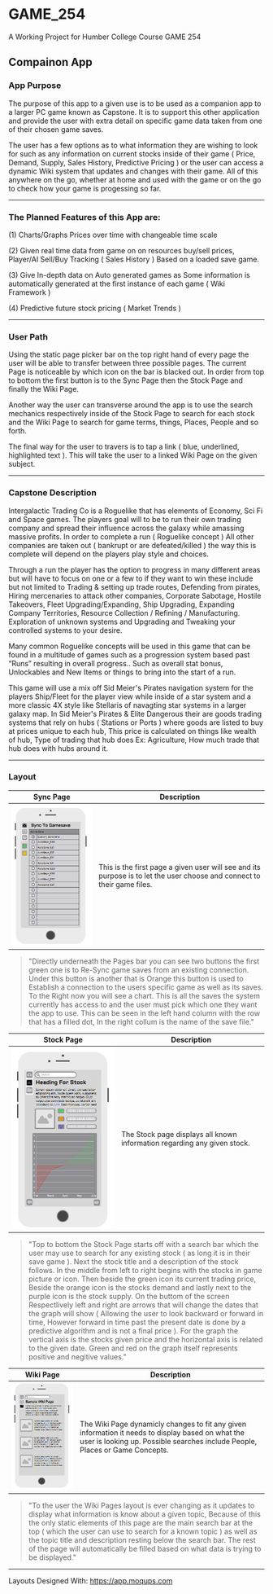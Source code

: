 # GAME_254
A Working Project for Humber College Course GAME 254

## Compainon App

### App Purpose

The purpose of this app to a given use is to be used as a companion app to a larger PC game known as Capstone. It is to support this other application and provide the user with extra detail on specific game data taken from one of their chosen game saves. 

The user has a few options as to what information they are wishing to look for such as any information on current stocks inside of their game ( Price, Demand, Supply, Sales History, Predictive Pricing ) or the user can access a dynamic Wiki system that updates and changes with their game. All of this anywhere on the go, whether at home and used with the game or on the go to check how your game is progessing so far.   

----------------------------------------------------------------------------------------------------------------------------------------

### The Planned Features of this App are: 

(1) Charts/Graphs Prices over time with changeable time scale 

(2) Given real time data from game on on resources buy/sell prices, 
Player/AI Sell/Buy Tracking ( Sales History ) Based on a loaded save game.

(3) Give In-depth data on Auto generated games as Some information is 
automatically generated at the first instance of each game ( Wiki Framework )

(4) Predictive future stock pricing ( Market Trends )

----------------------------------------------------------------------------------------------------------------------------------------

### User Path 
Using the static page picker bar on the top right hand of every page the user will be able to transfer between three possible pages. The current Page is noticeable by which icon on the bar is blacked out. In order from top to bottom the first button is to the Sync Page then the Stock Page and finally the Wiki Page.

Another way the user can transverse around the app is to use the search mechanics respectively inside of the Stock Page to search for each stock and the Wiki Page to search for game terms, things, Places, People and so forth. 

The final way for the user to travers is to tap a link ( blue, underlined, highlighted text ). This will take the user to a linked Wiki Page on the given subject. 

----------------------------------------------------------------------------------------------------------------------------------------

### Capstone Description
Intergalactic Trading Co is a Roguelike that has elements of Economy, Sci Fi and Space games. The players goal will to be to run their own trading company and spread their influence across the galaxy while amassing massive profits.
In order to complete a run ( Roguelike concept ) All other companies are taken out  ( bankrupt or are defeated/killed ) the way this is complete will depend on the players play style and choices.

Through a run the player has the option to progress in many different areas but will have to focus on one or a few to if they want to win these include but not limited to Trading & setting up trade routes, Defending from pirates, Hiring mercenaries to attack other companies, Corporate Sabotage, Hostile Takeovers,  Fleet Upgrading/Expanding, Ship Upgrading, Expanding Company Territories, Resource Collection / Refining / Manufacturing. Exploration of unknown systems and Upgrading and Tweaking your controlled systems to your desire. 
  
Many common Roguelike concepts will be used in this game that can be found in a multitude of games such as a progression system based past “Runs” resulting in overall progress.. Such as overall stat bonus, Unlockables and New Items or things to bring into the start of a run.

This game will use a mix off Sid Meier's Pirates navigation system for the players Ship/Fleet for the player view while inside of a star system and a more classic 4X style like Stellaris of navagting star systems in a larger galaxy map. 
In Sid Meier's Pirates & Elite Dangerous their are goods trading systems that rely on hubs ( Stations or Ports ) where goods are listed to buy at prices unique to each hub, This price is calculated on things like wealth of hub, Type of trading that hub does Ex: Agriculture, How much trade that hub does with hubs around it.

----------------------------------------------------------------------------------------------------------------------------------------

### Layout
Sync Page | Description
------------ | -------------
![Image of Sync Page Layout](https://github.com/RyanBerriault/GAME_254/blob/master/Sync%20Page.PNG)| This is the first page a given user will see and its purpose is to let the user choose and connect to their game files. 

> "Directly underneath the Pages bar you can see two buttons the first green one is to Re-Sync game saves from an existing connection. Under this button is another that is Orange this button is used to Establish a connection to the users specific game as well as its saves. To the Right now you will see a chart. This is all the saves the system currently has access to and the user must pick which one they want the app to use. This can be seen in the left hand column with the row that has a filled dot, In the right collum is the name of the save file." 

Stock Page | Description
------------ | -------------
![Image of Stock Page Layout](https://github.com/RyanBerriault/GAME_254/blob/master/Stock%20Page.PNG) | The Stock page displays all known information regarding any given stock. 

> "Top to bottom the Stock Page starts off with a search bar which the user may use to search for any existing stock ( as long it is in their save game ). Next the stock title and a description of the stock follows. In the middle from left to right begins with the stocks in game picture or icon. Then beside the green icon its current trading price, Beside the orange icon is the stocks demand and lastly next to the purple icon is the stock supply. On the buttom of the screen Respectlively left and right are arrows that will change the dates that the graph will show ( Allowing the user to look backward or forward in time, However forward in time past the present date is done by a predictive algorithm and is not a final price ). For the graph the vertical axis is the stocks given price and the horizontal axis is related to the given date. Green and red on the graph itself represents positive and negitive values." 

Wiki Page | Description
------------ | -------------
![Image of Wiki Page Layout](https://github.com/RyanBerriault/GAME_254/blob/master/Wiki%20Page.PNG) | The Wiki Page dynamicly changes to fit any given information it needs to display based on what the user is looking up. Possible searches include People, Places or Game Concepts.

> "To the user the Wiki Pages layout is ever changing as it updates to display what information is know about a given topic, Because of this the only static elements of this page are the main search bar at the top ( which the user can use to search for a known topic ) as well as the topic title and description resting below the search bar. The rest of the page will automatically be filled based on what data is trying to be displayed." 

----------------------------------------------------------------------------------------------------------------------------------------

Layouts Designed With: https://app.moqups.com
